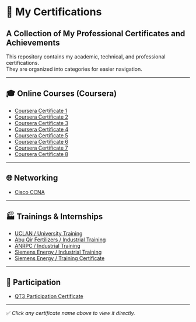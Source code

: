 # 📜 My Certifications
## A Collection of My Professional Certificates and Achievements

This repository contains my academic, technical, and professional certifications.  
They are organized into categories for easier navigation.  

---

## 🎓 Online Courses (Coursera)
- [Coursera Certificate 1](My%20certification/Coursera%201B3ZH1PJRLEG.pdf)
- [Coursera Certificate 2](My%20certification/Coursera%201LQ9N188SWWE.pdf)
- [Coursera Certificate 3](My%20certification/Coursera%2035X61ZISEA82.pdf)
- [Coursera Certificate 4](My%20certification/Coursera%20A3633JDV42HK%20(2).pdf)
- [Coursera Certificate 5](My%20certification/Coursera%20CUSVSXVBSIWA.pdf)
- [Coursera Certificate 6](My%20certification/Coursera%20IVO8AID8S9QC_copy.pdf)
- [Coursera Certificate 7](My%20certification/Coursera%20IZDX1IUCX2VH.pdf)
- [Coursera Certificate 8](My%20certification/Coursera%20ZWMGN78SAM44.pdf)

---

## 🌐 Networking
- [Cisco CCNA](My%20certification/DOC-20250816-WA0007..pdf)

---

## 🏭 Trainings & Internships
- [UCLAN / University Training](My%20certification/DOC-20250816-WA0006..pdf)  
- [Abu Qir Fertilizers / Industrial Training](My%20certification/DOC-20250816-WA0008..pdf)  
- [ANRPC / Industrial Training](My%20certification/DOC-20250816-WA0025..pdf)  
- [Siemens Energy / Industrial Training](My%20certification/DOC-20250816-WA0009..pdf)  
- [Siemens Energy / Training Certificate](My%20certification/CamScanner%2008-29-2025%2017.57.pdf)  

---

## 📑 Participation
- [QT3 Participation Certificate](My%20certification/QT3_Participation_Certificate.pdf)  

---

✅ *Click any certificate name above to view it directly.*
